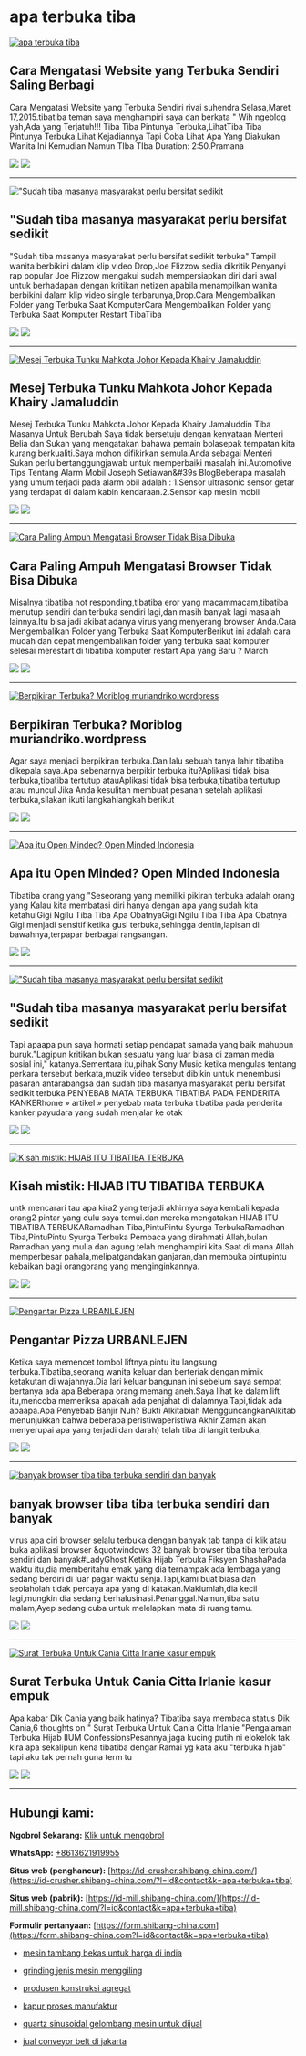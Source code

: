 # apa terbuka tiba

<a href="https://swt.shibang-china.com/?l=id&img&k=apa+terbuka+tiba" target="_blank">![apa terbuka tiba](http://static.shibang-china.com/all-800x300/223.jpg)</a>

## Cara Mengatasi Website yang Terbuka Sendiri Saling Berbagi
Cara Mengatasi Website yang Terbuka Sendiri rivai suhendra Selasa,Maret 17,2015.tibatiba teman saya menghampiri saya dan berkata " Wih ngeblog yah,Ada yang Terjatuh!!! Tiba Tiba Pintunya Terbuka,LihatTiba Tiba Pintunya Terbuka,Lihat Kejadiannya Tapi Coba Lihat Apa Yang Diakukan Wanita Ini Kemudian Namun TIba TIba Duration: 2:50.Pramana


<a href="https://whatsapp.shibangsoft.com/WhatsApp.php" target="_blank" title="WhatsApp">![](http://static.shibang-china.com/icon/whatsapp.png)</a> <a href="https://swt.shibang-china.com/?l=id&icon&k=apa+terbuka+tiba" target="_blank">![](http://static.shibang-china.com/icon/chat-id.png)</a>

---

<a href="https://swt.shibang-china.com/?l=id&img&k=apa+terbuka+tiba" target="_blank">!["Sudah tiba masanya masyarakat perlu bersifat sedikit](http://static.shibang-china.com/all-800x300/657.jpg)</a>

## "Sudah tiba masanya masyarakat perlu bersifat sedikit
"Sudah tiba masanya masyarakat perlu bersifat sedikit terbuka" Tampil wanita berbikini dalam klip video Drop,Joe Flizzow sedia dikritik Penyanyi rap popular Joe Flizzow mengakui sudah mempersiapkan diri dari awal untuk berhadapan dengan kritikan netizen apabila menampilkan wanita berbikini dalam klip video single terbarunya,Drop.Cara Mengembalikan Folder yang Terbuka Saat KomputerCara Mengembalikan Folder yang Terbuka Saat Komputer Restart TibaTiba


<a href="https://whatsapp.shibangsoft.com/WhatsApp.php" target="_blank" title="WhatsApp">![](http://static.shibang-china.com/icon/whatsapp.png)</a> <a href="https://swt.shibang-china.com/?l=id&icon&k=apa+terbuka+tiba" target="_blank">![](http://static.shibang-china.com/icon/chat-id.png)</a>

---

<a href="https://swt.shibang-china.com/?l=id&img&k=apa+terbuka+tiba" target="_blank">![Mesej Terbuka Tunku Mahkota Johor Kepada Khairy Jamaluddin](http://static.shibang-china.com/all-800x300/1490.jpg)</a>

## Mesej Terbuka Tunku Mahkota Johor Kepada Khairy Jamaluddin
Mesej Terbuka Tunku Mahkota Johor Kepada Khairy Jamaluddin Tiba Masanya Untuk Berubah Saya tidak bersetuju dengan kenyataan Menteri Belia dan Sukan yang mengatakan bahawa pemain bolasepak tempatan kita kurang berkualiti.Saya mohon difikirkan semula.Anda sebagai Menteri Sukan perlu bertanggungjawab untuk memperbaiki masalah ini.Automotive Tips Tentang Alarm Mobil Joseph Setiawan&#39s BlogBeberapa masalah yang umum terjadi pada alarm obil adalah : 1.Sensor ultrasonic sensor getar yang terdapat di dalam kabin kendaraan.2.Sensor kap mesin mobil


<a href="https://whatsapp.shibangsoft.com/WhatsApp.php" target="_blank" title="WhatsApp">![](http://static.shibang-china.com/icon/whatsapp.png)</a> <a href="https://swt.shibang-china.com/?l=id&icon&k=apa+terbuka+tiba" target="_blank">![](http://static.shibang-china.com/icon/chat-id.png)</a>

---

<a href="https://swt.shibang-china.com/?l=id&img&k=apa+terbuka+tiba" target="_blank">![Cara Paling Ampuh Mengatasi Browser Tidak Bisa Dibuka](http://static.shibang-china.com/all-800x300/91.jpg)</a>

## Cara Paling Ampuh Mengatasi Browser Tidak Bisa Dibuka
Misalnya tibatiba not responding,tibatiba eror yang macammacam,tibatiba menutup sendiri dan terbuka sendiri lagi,dan masih banyak lagi masalah lainnya.Itu bisa jadi akibat adanya virus yang menyerang browser Anda.Cara Mengembalikan Folder yang Terbuka Saat KomputerBerikut ini adalah cara mudah dan cepat mengembalikan folder yang terbuka saat komputer selesai merestart di tibatiba komputer restart Apa yang Baru ? March


<a href="https://whatsapp.shibangsoft.com/WhatsApp.php" target="_blank" title="WhatsApp">![](http://static.shibang-china.com/icon/whatsapp.png)</a> <a href="https://swt.shibang-china.com/?l=id&icon&k=apa+terbuka+tiba" target="_blank">![](http://static.shibang-china.com/icon/chat-id.png)</a>

---

<a href="https://swt.shibang-china.com/?l=id&img&k=apa+terbuka+tiba" target="_blank">![Berpikiran Terbuka? Moriblog muriandriko.wordpress](http://static.shibang-china.com/all-800x300/1004.jpg)</a>

## Berpikiran Terbuka? Moriblog muriandriko.wordpress
Agar saya menjadi berpikiran terbuka.Dan lalu sebuah tanya lahir tibatiba dikepala saya.Apa sebenarnya berpikir terbuka itu?Aplikasi tidak bisa terbuka,tibatiba tertutup atauAplikasi tidak bisa terbuka,tibatiba tertutup atau muncul Jika Anda kesulitan membuat pesanan setelah aplikasi terbuka,silakan ikuti langkahlangkah berikut


<a href="https://whatsapp.shibangsoft.com/WhatsApp.php" target="_blank" title="WhatsApp">![](http://static.shibang-china.com/icon/whatsapp.png)</a> <a href="https://swt.shibang-china.com/?l=id&icon&k=apa+terbuka+tiba" target="_blank">![](http://static.shibang-china.com/icon/chat-id.png)</a>

---

<a href="https://swt.shibang-china.com/?l=id&img&k=apa+terbuka+tiba" target="_blank">![Apa itu Open Minded? Open Minded Indonesia](http://static.shibang-china.com/all-800x300/1329.jpg)</a>

## Apa itu Open Minded? Open Minded Indonesia
Tibatiba orang yang "Seseorang yang memiliki pikiran terbuka adalah orang yang Kalau kita membatasi diri hanya dengan apa yang sudah kita ketahuiGigi Ngilu Tiba Tiba Apa ObatnyaGigi Ngilu Tiba Tiba Apa Obatnya Gigi menjadi sensitif ketika gusi terbuka,sehingga dentin,lapisan di bawahnya,terpapar berbagai rangsangan.


<a href="https://whatsapp.shibangsoft.com/WhatsApp.php" target="_blank" title="WhatsApp">![](http://static.shibang-china.com/icon/whatsapp.png)</a> <a href="https://swt.shibang-china.com/?l=id&icon&k=apa+terbuka+tiba" target="_blank">![](http://static.shibang-china.com/icon/chat-id.png)</a>

---

<a href="https://swt.shibang-china.com/?l=id&img&k=apa+terbuka+tiba" target="_blank">!["Sudah tiba masanya masyarakat perlu bersifat sedikit](http://static.shibang-china.com/all-800x300/575.jpg)</a>

## "Sudah tiba masanya masyarakat perlu bersifat sedikit
Tapi apaapa pun saya hormati setiap pendapat samada yang baik mahupun buruk."Lagipun kritikan bukan sesuatu yang luar biasa di zaman media sosial ini," katanya.Sementara itu,pihak Sony Music ketika mengulas tentang perkara tersebut berkata,muzik video tersebut dibikin untuk menembusi pasaran antarabangsa dan sudah tiba masanya masyarakat perlu bersifat sedikit terbuka.PENYEBAB MATA TERBUKA TIBATIBA PADA PENDERITA KANKERhome » artikel » penyebab mata terbuka tibatiba pada penderita kanker payudara yang sudah menjalar ke otak


<a href="https://whatsapp.shibangsoft.com/WhatsApp.php" target="_blank" title="WhatsApp">![](http://static.shibang-china.com/icon/whatsapp.png)</a> <a href="https://swt.shibang-china.com/?l=id&icon&k=apa+terbuka+tiba" target="_blank">![](http://static.shibang-china.com/icon/chat-id.png)</a>

---

<a href="https://swt.shibang-china.com/?l=id&img&k=apa+terbuka+tiba" target="_blank">![Kisah mistik: HIJAB ITU TIBATIBA TERBUKA](http://static.shibang-china.com/all-800x300/585.jpg)</a>

## Kisah mistik: HIJAB ITU TIBATIBA TERBUKA
untk mencarari tau apa kira2 yang terjadi akhirnya saya kembali kepada orang2 pintar yang dulu saya temui.dan mereka mengatakan HIJAB ITU TIBATIBA TERBUKARamadhan Tiba,PintuPintu Syurga TerbukaRamadhan Tiba,PintuPintu Syurga Terbuka Pembaca yang dirahmati Allah,bulan Ramadhan yang mulia dan agung telah menghampiri kita.Saat di mana Allah memperbesar pahala,melipatgandakan ganjaran,dan membuka pintupintu kebaikan bagi orangorang yang menginginkannya.


<a href="https://whatsapp.shibangsoft.com/WhatsApp.php" target="_blank" title="WhatsApp">![](http://static.shibang-china.com/icon/whatsapp.png)</a> <a href="https://swt.shibang-china.com/?l=id&icon&k=apa+terbuka+tiba" target="_blank">![](http://static.shibang-china.com/icon/chat-id.png)</a>

---

<a href="https://swt.shibang-china.com/?l=id&img&k=apa+terbuka+tiba" target="_blank">![Pengantar Pizza URBANLEJEN](http://static.shibang-china.com/all-800x300/779.jpg)</a>

## Pengantar Pizza URBANLEJEN
Ketika saya memencet tombol liftnya,pintu itu langsung terbuka.Tibatiba,seorang wanita keluar dan berteriak dengan mimik ketakutan di wajahnya.Dia lari keluar bangunan ini sebelum saya sempat bertanya ada apa.Beberapa orang memang aneh.Saya lihat ke dalam lift itu,mencoba memeriksa apakah ada penjahat di dalamnya.Tapi,tidak ada apaapa.Apa Penyebab Banjir Nuh? Bukti Alkitabiah MengguncangkanAlkitab menunjukkan bahwa beberapa peristiwaperistiwa Akhir Zaman akan menyerupai apa yang terjadi dan darah) telah tiba di langit terbuka,


<a href="https://whatsapp.shibangsoft.com/WhatsApp.php" target="_blank" title="WhatsApp">![](http://static.shibang-china.com/icon/whatsapp.png)</a> <a href="https://swt.shibang-china.com/?l=id&icon&k=apa+terbuka+tiba" target="_blank">![](http://static.shibang-china.com/icon/chat-id.png)</a>

---

<a href="https://swt.shibang-china.com/?l=id&img&k=apa+terbuka+tiba" target="_blank">![banyak browser tiba tiba terbuka sendiri dan banyak](http://static.shibang-china.com/all-800x300/1423.jpg)</a>

## banyak browser tiba tiba terbuka sendiri dan banyak
virus apa ciri browser selalu terbuka dengan banyak tab tanpa di klik atau buka aplikasi browser &quotwindows 32 banyak browser tiba tiba terbuka sendiri dan banyak#LadyGhost Ketika Hijab Terbuka Fiksyen ShashaPada waktu itu,dia memberitahu emak yang dia ternampak ada lembaga yang sedang berdiri di luar pagar waktu senja.Tapi,kami buat biasa dan seolaholah tidak percaya apa yang di katakan.Maklumlah,dia kecil lagi,mungkin dia sedang berhalusinasi.Penanggal.Namun,tiba satu malam,Ayep sedang cuba untuk melelapkan mata di ruang tamu.


<a href="https://whatsapp.shibangsoft.com/WhatsApp.php" target="_blank" title="WhatsApp">![](http://static.shibang-china.com/icon/whatsapp.png)</a> <a href="https://swt.shibang-china.com/?l=id&icon&k=apa+terbuka+tiba" target="_blank">![](http://static.shibang-china.com/icon/chat-id.png)</a>

---

<a href="https://swt.shibang-china.com/?l=id&img&k=apa+terbuka+tiba" target="_blank">![Surat Terbuka Untuk Cania Citta Irlanie kasur empuk](http://static.shibang-china.com/all-800x300/1111.jpg)</a>

## Surat Terbuka Untuk Cania Citta Irlanie kasur empuk
Apa kabar Dik Cania yang baik hatinya? Tibatiba saya membaca status Dik Cania,6 thoughts on " Surat Terbuka Untuk Cania Citta Irlanie "Pengalaman Terbuka Hijab IIUM ConfessionsPesannya,jaga kucing putih ni elokelok tak kira apa sekalipun kena tibatiba dengar Ramai yg kata aku "terbuka hijab" tapi aku tak pernah guna term tu


<a href="https://whatsapp.shibangsoft.com/WhatsApp.php" target="_blank" title="WhatsApp">![](http://static.shibang-china.com/icon/whatsapp.png)</a> <a href="https://swt.shibang-china.com/?l=id&icon&k=apa+terbuka+tiba" target="_blank">![](http://static.shibang-china.com/icon/chat-id.png)</a>

---
## Hubungi kami:

**Ngobrol Sekarang:** [Klik untuk mengobrol](https://swt.shibang-china.com?l=id&contact&k=apa+terbuka+tiba)

**WhatsApp:**  [+8613621919955](https://whatsapp.shibangsoft.com/WhatsApp.php)

**Situs web (penghancur):** [https://id-crusher.shibang-china.com/](https://id-crusher.shibang-china.com/?l=id&contact&k=apa+terbuka+tiba)

**Situs web (pabrik):** [https://id-mill.shibang-china.com/](https://id-mill.shibang-china.com/?l=id&contact&k=apa+terbuka+tiba)

**Formulir pertanyaan:** [https://form.shibang-china.com](https://form.shibang-china.com?l=id&contact&k=apa+terbuka+tiba)

* [mesin tambang bekas untuk harga di india](../24/mesin%20tambang%20bekas%20untuk%20harga%20di%20india.md)

* [grinding jenis mesin menggiling](../24/grinding%20jenis%20mesin%20menggiling.md)

* [produsen konstruksi agregat](../23/produsen%20konstruksi%20agregat.md)

* [kapur proses manufaktur](../28/kapur%20proses%20manufaktur.md)

* [quartz sinusoidal gelombang mesin untuk dijual](../22/quartz%20sinusoidal%20gelombang%20mesin%20untuk%20dijual.md)

* [jual conveyor belt di jakarta](../26/jual%20conveyor%20belt%20di%20jakarta.md)